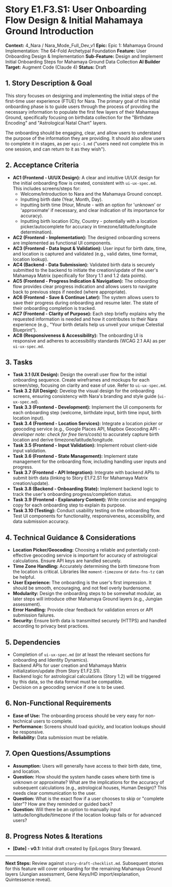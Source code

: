 # Story E1.F3.S1: User Onboarding Flow Design & Initial Mahamaya Ground Introduction

**Context:** 4_Nara / Nara_Mode_Full_Dev_v1
**Epic:** Epic 1: Mahamaya Ground Implementation: The 64-Fold Archetypal Foundation
**Feature:** User Onboarding Design & Implementation
**Sub-Feature:** Design and Implement Initial Onboarding Steps for Mahamaya Ground Data Collection
**AI Builder Target:** Augment Code (Claude 4)
**Status:** Draft

## 1. Story Description & Goal

This story focuses on designing and implementing the initial steps of the first-time user experience (FTUE) for Nara. The primary goal of this initial onboarding phase is to guide users through the process of providing the necessary information to populate the first few layers of their Mahamaya Ground, specifically focusing on birthdata collection for the "Birthdate Encoding" and "Astrological Natal Chart" layers.

The onboarding should be engaging, clear, and allow users to understand the purpose of the information they are providing. It should also allow users to complete it in stages, as per `epic-1.md` ("users need not complete this in one session, and can return to it as they wish").

## 2. Acceptance Criteria

*   **AC1 (Frontend - UI/UX Design):** A clear and intuitive UI/UX design for the initial onboarding flow is created, consistent with `ui-ux-spec.md`. This includes screens/steps for:
    *   Welcome/Introduction to Nara and the Mahamaya Ground concept.
    *   Inputting birth date (Year, Month, Day).
    *   Inputting birth time (Hour, Minute - with an option for 'unknown' or 'approximate' if necessary, and clear indication of its importance for accuracy).
    *   Inputting birth location (City, Country - potentially with a location picker/autocomplete for accuracy in timezone/latitude/longitude determination).
*   **AC2 (Frontend - Implementation):** The designed onboarding screens are implemented as functional UI components.
*   **AC3 (Frontend - Data Input & Validation):** User input for birth date, time, and location is captured and validated (e.g., valid dates, time format, location lookup).
*   **AC4 (Backend - Data Submission):** Validated birth data is securely submitted to the backend to initiate the creation/update of the user's Mahamaya Matrix (specifically for Story 1.1 and 1.2 data points).
*   **AC5 (Frontend - Progress Indication & Navigation):** The onboarding flow provides clear progress indication and allows users to navigate back to previous steps if needed (where appropriate).
*   **AC6 (Frontend - Save & Continue Later):** The system allows users to save their progress during onboarding and resume later. The state of their onboarding completion is tracked.
*   **AC7 (Frontend - Clarity of Purpose):** Each step briefly explains why the requested information is needed and how it contributes to their Nara experience (e.g., "Your birth details help us unveil your unique Celestial Blueprint").
*   **AC8 (Responsiveness & Accessibility):** The onboarding UI is responsive and adheres to accessibility standards (WCAG 2.1 AA) as per `ui-ux-spec.md`.

## 3. Tasks

*   **Task 3.1 (UX Design):** Design the overall user flow for the initial onboarding sequence. Create wireframes and mockups for each screen/step, focusing on clarity and ease of use. Refer to `ui-ux-spec.md`.
*   **Task 3.2 (UI Design):** Develop the visual design for the onboarding screens, ensuring consistency with Nara's branding and style guide (`ui-ux-spec.md`).
*   **Task 3.3 (Frontend - Development):** Implement the UI components for each onboarding step (welcome, birthdate input, birth time input, birth location input).
*   **Task 3.4 (Frontend - Location Services):** Integrate a location picker or geocoding service (e.g., Google Places API, Mapbox Geocoding API - *developer note: check for free tiers/costs*) to accurately capture birth location and derive timezone/latitude/longitude.
*   **Task 3.5 (Frontend - Input Validation):** Implement robust client-side input validation.
*   **Task 3.6 (Frontend - State Management):** Implement state management for the onboarding flow, including handling user inputs and progress.
*   **Task 3.7 (Frontend - API Integration):** Integrate with backend APIs to submit birth data (linking to Story E1.F2.S1 for Mahamaya Matrix creation/update).
*   **Task 3.8 (Backend - Onboarding State):** Implement backend logic to track the user's onboarding progress/completion status.
*   **Task 3.9 (Frontend - Explanatory Content):** Write concise and engaging copy for each onboarding step to explain its purpose.
*   **Task 3.10 (Testing):** Conduct usability testing on the onboarding flow. Test UI components for functionality, responsiveness, accessibility, and data submission accuracy.

## 4. Technical Guidance & Considerations

*   **Location Picker/Geocoding:** Choosing a reliable and potentially cost-effective geocoding service is important for accuracy of astrological calculations. Ensure API keys are handled securely.
*   **Time Zone Handling:** Accurately determining the birth timezone from the location is critical. Libraries like `moment-timezone` or `date-fns-tz` can be helpful.
*   **User Experience:** The onboarding is the user's first impression. It should be smooth, encouraging, and not feel overly burdensome.
*   **Modularity:** Design the onboarding steps to be somewhat modular, as later steps will introduce other Mahamaya Ground layers (e.g., Jungian assessment).
*   **Error Handling:** Provide clear feedback for validation errors or API submission failures.
*   **Security:** Ensure birth data is transmitted securely (HTTPS) and handled according to privacy best practices.

## 5. Dependencies

*   Completion of `ui-ux-spec.md` (or at least the relevant sections for onboarding and Identity Dynamics).
*   Backend APIs for user creation and Mahamaya Matrix initialization/update (from Story E1.F2.S1).
*   Backend logic for astrological calculations (Story 1.2) will be triggered by this data, so the data format must be compatible.
*   Decision on a geocoding service if one is to be used.

## 6. Non-Functional Requirements

*   **Ease of Use:** The onboarding process should be very easy for non-technical users to complete.
*   **Performance:** Screens should load quickly, and location lookups should be responsive.
*   **Reliability:** Data submission must be reliable.

## 7. Open Questions/Assumptions

*   **Assumption:** Users will generally have access to their birth date, time, and location.
*   **Question:** How should the system handle cases where birth time is unknown or approximate? What are the implications for the accuracy of subsequent calculations (e.g., astrological houses, Human Design)? This needs clear communication to the user.
*   **Question:** What is the exact flow if a user chooses to skip or "complete later"? How are they reminded or guided back?
*   **Question:** Will there be an option to manually input latitude/longitude/timezone if the location lookup fails or for advanced users?

## 8. Progress Notes & Iterations

*   **[Date] - v0.1:** Initial draft created by EpiLogos Story Steward.

---
**Next Steps:** Review against `story-draft-checklist.md`. Subsequent stories for this feature will cover onboarding for the remaining Mahamaya Ground layers (Jungian assessment, Gene Keys/HD import/explanation, Quintessence reveal).